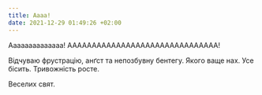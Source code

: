 ```yaml
---
title: Аааа!
date: 2021-12-29 01:49:26 +02:00
---
```


Аааааааааааааа! ААААААААААААААААААААААААААААААА!

Відчуваю фрустрацію, анґст та непозбувну бентегу. Якого ваще нах. Усе бісить. Тривожність росте.

Веселих свят.
